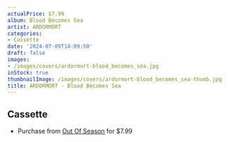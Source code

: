 ```yaml
---
actualPrice: $7.99
album: Blood Becomes Sea
artist: ARDORMORT
categories:
- Cassette
date: '2024-07-09T14:09:50'
draft: false
images:
- /images/covers/ardormort-blood_becomes_sea.jpg
inStock: true
thumbnailImage: /images/covers/ardormort-blood_becomes_sea-thumb.jpg
title: ARDORMORT - Blood Becomes Sea
---
```


## Cassette
* Purchase from [Out Of Season](https://www.outofseasonlabel.com/products/ardormort-blood-becomes-sea-cassette-tape) for $7.99
